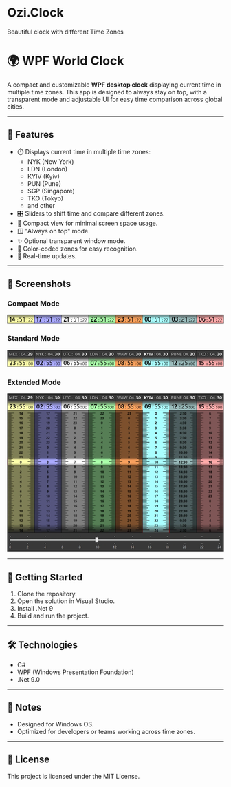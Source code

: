 # Ozi.Clock
Beautiful clock with different Time Zones
# 🌍 WPF World Clock

A compact and customizable **WPF desktop clock** displaying current time in multiple time zones. This app is designed to always stay on top, with a transparent mode and adjustable UI for easy time comparison across global cities.

---

## 🧩 Features

- ⏱️ Displays current time in multiple time zones:
    - NYK (New York)
    - LDN (London)
    - KYIV (Kyiv)
    - PUN (Pune)
    - SGP (Singapore)
    - TKO (Tokyo)
    - and other
- 🎛️ Sliders to shift time and compare different zones.
- 📐 Compact view for minimal screen space usage.
- 🪟 "Always on top" mode.
- ✨ Optional transparent window mode.
- 🎨 Color-coded zones for easy recognition.
- 🔄 Real-time updates.

---

## 📸 Screenshots

### Compact Mode
![Compact Mode](./Ozi.Clock/Assets/ozi.clock.small.webp)

### Standard Mode
![Standard View](./Ozi.Clock/Assets/ozi.clock.mid.webp)

### Extended Mode
![Standard View](./Ozi.Clock/Assets/ozi.clock.large.webp)

---

## 🚀 Getting Started

1. Clone the repository.
2. Open the solution in Visual Studio.
3. Install .Net 9
3. Build and run the project.

---

## 🛠️ Technologies

- C#
- WPF (Windows Presentation Foundation)
- .Net 9.0

---

## 📌 Notes

- Designed for Windows OS.
- Optimized for developers or teams working across time zones.

---

## 📃 License

This project is licensed under the MIT License.
